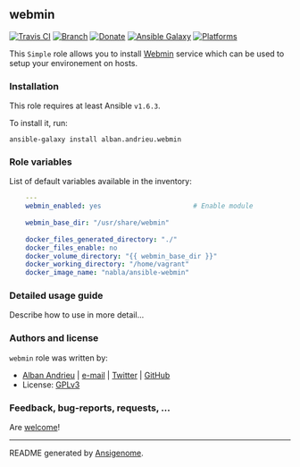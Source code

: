 ## webmin

[![Travis CI](http://img.shields.io/travis/AlbanAndrieu/ansible-webmin.svg?style=flat)](http://travis-ci.org/AlbanAndrieu/ansible-webmin) [![Branch](http://img.shields.io/github/tag/AlbanAndrieu/ansible-webmin.svg?style=flat-square)](https://github.com/AlbanAndrieu/ansible-webmin/tree/master) [![Donate](https://img.shields.io/gratipay/AlbanAndrieu.svg?style=flat)](https://www.gratipay.com/AlbanAndrieu)  [![Ansible Galaxy](http://img.shields.io/badge/galaxy-alban.andrieu.webmin-blue.svg?style=flat)](https://galaxy.ansible.com/list#/roles/1173) [![Platforms](http://img.shields.io/badge/platforms-ubuntu-lightgrey.svg?style=flat)](#)

This ``Simple`` role allows you to install [Webmin](http://www.webmin.com) service
which can be used to setup your environement on hosts.

### Installation

This role requires at least Ansible `v1.6.3`. 

To install it, run:

    ansible-galaxy install alban.andrieu.webmin



### Role variables

List of default variables available in the inventory:

```yaml
    ---
    webmin_enabled: yes                       # Enable module
    
    webmin_base_dir: "/usr/share/webmin"
    
    docker_files_generated_directory: "./"
    docker_files_enable: no
    docker_volume_directory: "{{ webmin_base_dir }}"
    docker_working_directory: "/home/vagrant"
    docker_image_name: "nabla/ansible-webmin"
```


### Detailed usage guide

Describe how to use in more detail...


### Authors and license

`webmin` role was written by:
- [Alban Andrieu](fr.linkedin.com/in/nabla/) | [e-mail](mailto:alban.andrieu@free.fr) | [Twitter](https://twitter.com/AlbanAndrieu) | [GitHub](https://github.com/AlbanAndrieu)
- License: [GPLv3](https://tldrlegal.com/license/gnu-general-public-license-v3-%28gpl-3%29)

### Feedback, bug-reports, requests, ...

Are [welcome](https://github.com/AlbanAndrieu/ansible-webmin/issues)!

***

README generated by [Ansigenome](https://github.com/nickjj/ansigenome/).
